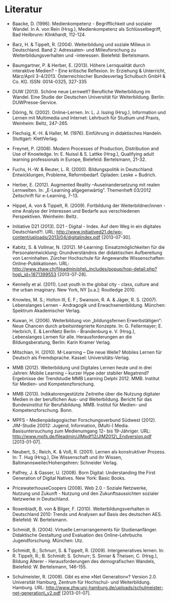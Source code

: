 # Literatur

- Baacke, D. (1996). Medienkompetenz - Begrifflichkeit und sozialer Wandel. In A. von Rein (Hrsg.), Medienkompetenz als Schlüsselbegriff, Bad Heilbrunn: Klinkhardt, 112-124.

- Barz, H. &amp; Tippelt, R. (2004). Weiterbildung und soziale Milieus in Deutschland. Band 2: Adressaten- und Milieuforschung zu Weiterbildungsverhalten und -interessen. Bielefeld: Bertelsmann.

- Baumgartner, P. &amp; Herber, E. (2013). Höhere Lernqualität durch interaktive Medien? - Eine kritische Reflexion. In: Erziehung &amp; Unterricht, März/April 3-4/2013. Österreichischer Bundesverlag Schulbuch GmbH &amp; Co. KG. ISSN: 0014-0325, 327-335

- DUW (2013). Schöne neue Lernwelt? Berufliche Weiterbildung im Wandel. Eine Studie der Deutschen Universität für Weiterbildung. Berlin: DUWPresse-Service.

- Döring, N. (2002). Online-Lernen. In: L. J. Issing (Hrsg.), Information und Lernen mit Multimedia und Internet: Lehrbuch für Studium und Praxis, Weinheim: Beltz, 247-265.

- Flechsig, K.-H. &amp; Haller, M. (1976). Einführung in didaktisches Handeln. Stuttgart: KlettVerlag.

- Freynet, P. (2008). Modern Processes of Production, Distribution and Use of Knowledge. In: E. Nuissl &amp; S. Lattke (Hrsg.), Qualifying adult learning professionals in Europe, Bielefeld: Bertelsmann, 21-32.

- Fuchs, H.-W. &amp; Reuter, L. R. (2000). Bildungspolitik in Deutschland: Entwicklungen, Probleme, Reformbedarf. Opladen: Leske + Budrich.

- Herber, E. (2012). Augmented Reality –Auseinandersetzung mit realen Lernwelten. In: „E-Learning allgegenwärtig”. Themenheft 03/2012 Zeitschrift für e-Learning, 7-13.

- Hippel, A. von &amp; Tippelt, R. (2009). Fortbildung der Weiterbildner/innen - eine Analyse der Interessen und Bedarfe aus verschiedenen Perspektiven. Weinheim: Beltz.

- Initiative D21 (2013). D21 - Digital - Index. Auf dem Weg in ein digitales Deutschland?!. URL: http://www.initiatived21.de/wp-content/uploads/2013/04/digitalindex.pdf \[2013-07-30].

- Kabitz, S. &amp; Vollmar, N. (2012). M-Learning: Einsatzmöglichkeiten für die Personalentwicklung: Grundverständnis der didaktischen Aufbereitung von Lerninhalten. Zürcher Hochschule für Angewandte Wissenschaften: Online-Publikationen. URL: http://www.zhaw.ch/fileadmin/php\_includes/popup/hop-detail.php?hop\_id=1871399553 \[2013-07-28].

- Kennelly et al. (2011). Lost youth in the global city - class, culture and the urban imaginary. New York, NY \[u.a.]: Routledge 2010.

- Knowles, M. S.; Holton III, E. F.; Swanson, R. A. &amp; Jäger, R. S. (2007). Lebenslanges Lernen - Andragogik und Erwachsenenbildung. München: Spektrum Akademischer Verlag.

- Kuwan, H. (2006). Weiterbildung von „bildungsfernen Erwerbstätigen“: Neue Chancen durch arbeitsintegrierte Konzepte. In: G. Fellermayer; E. Herbrich, E. &amp; LernNetz Berlin - Brandenburg e. V. (Hrsg.), Lebenslanges Lernen für alle. Herausforderungen an die Bildungsberatung, Berlin: Karin Kramer Verlag.

- Mitschian, H. (2010). M-Learning – Die neue Welle? Mobiles Lernen für Deutsch als Fremdsprache. Kassel: Universitäts-Verlag.

- MMB (2012). Weiterbildung und Digitales Lernen heute und in drei Jahren: Mobile Learning – kurzer Hype oder stabiler Megatrend? Ergebnisse der Trendstudie MMB Learning Delphi 2012. MMB. Institut für Medien- und Kompetenzforschung.

- MMB (2013). Indikatorengestützte Zeitreihe über die Nutzung digitaler Medien in der beruflichen Aus- und Weiterbildung. Bericht für das Bundesinstitut für Berufsbildung. MMB. Institut für Medien- und Kompetenzforschung. Bonn.

- MPFS - Medienpädagogischer Forschungsverbund Südwest (2012). JIM-Studie 20012: Jugend, Information, (Multi-) Media. Basisuntersuchung zum Medienumgang 12- bis 19-Jähriger. URL: http://www.mpfs.de/fileadmin/JIMpdf12/JIM2012\_Endversion.pdf \[2013-01-07].

- Neubert, S.; Reich, K. &amp; Voß, R. (2001). Lernen als konstruktiver Prozess. In: T. Hug (Hrsg.), Die Wissenschaft und ihr Wissen, Baltmannsweiler/Hohengehren: Schneider Verlag.

- Palfrey, J. &amp; Gasser, U. (2008). Born Digital: Understanding the First Generation of Digital Natives. New York: Basic Books.

- PricewaterhouseCoopers (2008). Web 2.0 - Soziale Netzwerke, Nutzung und Zukunft - Nutzung und den Zukunftsaussichten sozialer Netzwerke in Deutschland.

- Rosenbladt, B. von &amp; Bilger, F. (2010). Weiterbildungsverhalten in Deutschland 2010: Trends und Analysen auf Basis des deutschen AES. Bielefeld: W. Bertelsmann.

- Schmidt, B. (2004). Virtuelle Lernarrangements für Studienanfänger. Didaktische Gestaltung und Evaluation des Online-Lehrbuchs Jugendforschung. München: Utz.

- Schmidt, B.; Schnurr, S. &amp; Tippelt, R. (2009). Intergeneratives lernen. In: R. Tippelt, R.; B. Schmidt; S. Schnurr; S. Sinner &amp; Theisen, C. (Hrsg.), Bildung Älterer - Herausforderungen des demografischen Wandels, Bielefeld: W. Bertelsmann, 146-155.

- Schulmeister, R. (2008). Gibt es eine »Net Generation«? Version 2.0. Universität Hamburg, Zentrum für Hochschul- und Weiterbildung. Hamburg. URL: http://www.zhw.uni-hamburg.de/uploads/schulmeister-net-generation\_v2.pdf \[2013-01-07].
